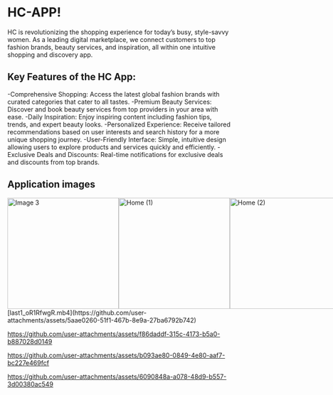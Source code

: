 # HC-APP!

HC is revolutionizing the shopping experience for today’s busy, style-savvy women. As a leading digital marketplace, we connect customers to top fashion brands, beauty services, and inspiration, all within one intuitive shopping and discovery app.
## Key Features of the HC App:

-Comprehensive Shopping: Access the latest global fashion brands with curated categories that cater to all tastes.
-Premium Beauty Services: Discover and book beauty services from top providers in your area with ease.
-Daily Inspiration: Enjoy inspiring content including fashion tips, trends, and expert beauty looks.
-Personalized Experience: Receive tailored recommendations based on user interests and search history for a more unique shopping journey.
-User-Friendly Interface: Simple, intuitive design allowing users to explore products and services quickly and efficiently.
-Exclusive Deals and Discounts: Real-time notifications for exclusive deals and discounts from top brands.

## Application images
<div style="display: flex; justify-content: space-around;">
  <img src="https://github.com/user-attachments/assets/3d414f82-4e83-4b89-9745-7630dcdbf722" alt="Image 3" width="250"/>
  <img src="https://github.com/user-attachments/assets/a23b28e6-65db-4ade-9267-3ebf59187085" alt="Home (1)" width="250"/>
  <img src="https://github.com/user-attachments/assets/5efbcca8-35c2-438c-912f-6c422a3f5419" alt="Home (2)" width="250"/>
  <img src="https://github.com/user-attachments/assets/1128cd62-e3eb-475e-84f3-a92e7ff6e514" alt="Home (3)" width="250"/>
  <img src="https://github.com/user-attachments/assets/2e584975-5615-4941-af2c-8ceab64e2821" alt="Splash screen1" width="250"/>
  <img src="https://github.com/user-attachments/assets/d25f0c4c-54fc-4638-80a2-405833afdaea" alt="Image 3" width="250"/>
  <img src="https://github.com/user-attachments/assets/b49cdf5a-062c-4700-987f-4d84097da8a9" alt="Home (1)" width="250"/>
</div>
[last1_oR1RfwgR.mb4](https://github.com/user-attachments/assets/5aae0260-51f1-467b-8e9a-27ba6792b742)



https://github.com/user-attachments/assets/f86daddf-315c-4173-b5a0-b887028d0149



https://github.com/user-attachments/assets/b093ae80-0849-4e80-aaf7-bc227e469fcf



https://github.com/user-attachments/assets/6090848a-a078-48d9-b557-3d00380ac549


